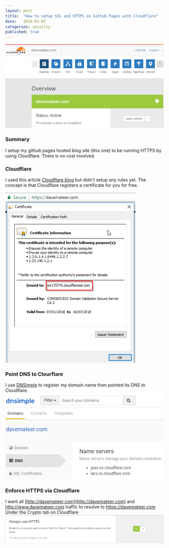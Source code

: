```yaml
---
layout: post
title:  "How to setup SSL and HTTPS on Github Pages with Cloudflare"
date:   2018-01-07
categories: security
published: true 
---
```

![Menu](/assets/2018-01-08/menu.png)

### Summary
I setup my github pages hosted blog site (this one) to be running HTTPS by using Cloudflare. There is no cost involved.

### Cloudflare
I used this article [Cloudflare blog](https://blog.cloudflare.com/secure-and-fast-github-pages-with-cloudflare/) but didn't setup any rules yet. The concept is that Cloudflare registers a certificate for you for free.

![Cert](/assets/2018-01-08/cert.png)

### Point DNS to Clourflare
I use [DNSimple](https://dnsimple.com) to register my domain name then pointed its DNS to Cloudflare.
![DNS](/assets/2018-01-08/dns.png)

### Enforce HTTPS via Cloudflare
I want all [http://davemateer.com](http://davemateer.com) and http://www.davemateer.com traffic to resolve to https://davemateer.com
Under the Crypto tab on Cloudflare
![SSL](/assets/2018-01-08/https.png)




